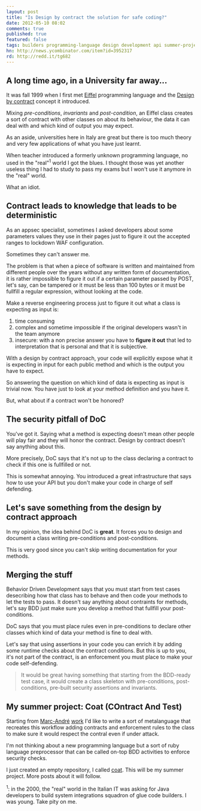 ```yaml
---
layout: post
title: "Is Design by contract the solution for safe coding?"
date: 2012-05-10 08:02
comments: true
published: true
featured: false
tags: builders programming-language design development api summer-project coat design-by-contract
hn: http://news.ycombinator.com/item?id=3952317
rd: http://redd.it/tg682
---
```


## A long time ago, in a University far away... 

It was fall 1999 when I first met [Eiffel](http://www.eiffel.com) programming
language and the [Design by contract](http://en.wikipedia.org/wiki/Design_by_contract) concept it introduced.

Mixing _pre-conditions_, _invariants_ and _post-condition_, an Eiffel class
creates a sort of contract with other classes on about its behaviour, the data it can
deal with and which kind of output you may expect.

As an aside, universities here in Italy are great but there is too much theory
and very few applications of what you have just learnt. 

When teacher introduced a formerly unknown programming language, no used in the
"real"<sup>1</sup> world I got the blues. I thought those was yet another
useless thing I had to study to pass my exams but I won't use it anymore in the
"real" world.

What an idiot.

<!-- more -->

## Contract leads to knowledge that leads to be deterministic

As an appsec specialist, sometimes I asked developers about some parameters
values they use in their pages just to figure it out the accepted ranges to
lockdown WAF configuration.

Sometimes they can't answer me.

The problem is that when a piece of software is written and maintained from
different people over the years without any written form of documentation, it
is rather impossible to figure it out if a certain parameter passed by POST,
let's say, can be tampered or it must be less than 100 bytes or it must be
fullfill a regular expression, without looking at the code.

Make a reverse engineering process just to figure it out what a class is
expecting as input is:

1. time consuming
2. complex and sometime impossible if the original developers wasn't in the
   team anymore
3. insecure: with a non precise answer you have to **figure it out** that led
   to interpretation that is personal and that it is subjective.

With a design by contract approach, your code will explicitly expose what it is
expecting in input for each public method and which is the output you have to
expect.  

So answering the question on which kind of data is expecting as input is
trivial now. You have just to look at your method definition and you have it.

But, what about if a contract won't be honored?

## The security pitfall of DoC

You've got it. Saying what a method is expecting doesn't mean other people will
play fair and they will honor the contract. Design by contract doesn't say
anything about this.

More precisely, DoC says that it's not up to the class declaring a contract to
check if this one is fullfilled or not.

This is somewhat annoying. You introduced a great infrastructure that says how
to use your API but you don't make your code in charge of self defending.

## Let's save something from the design by contract approach

In my opinion, the idea behind DoC is **great**. It forces you to design and
document a class writing pre-conditions and post-conditions.

This is very good since you can't skip writing documentation for your methods.

## Merging the stuff

Behavior Driven Development says that you must start from test cases desecribing
how that class has to behave and then code your methods to let the tests to
pass. It doesn't say anything about contraints for methods, let's say BDD just
make sure you develop a method that fullfill your post-conditions.

DoC says that you must place rules even in pre-conditions to declare other
classes which kind of data your method is fine to deal with.

Let's say that using assertions in your code you can enrich it by adding some
runtime checks about the contract conditions. But this is up to you, it's not
part of the contract, is an enforcement you must place to make your code
self-defending.

> It would be great having something that starting from the BDD-ready test
> case, it would create a class skeleton with pre-conditions, post-conditions,
> pre-built security assertions and invariants.

## My summer project: Coat (COntract And Test)
Starting from [Marc-André](http://macournoyer.com/)
[work](http://createyourproglang.com/) I'd like to write a sort of metalanguage
that recreates this workflow adding contracts and enforcement rules to the
class to make sure it would respect the contral even if under attack.

I'm not thinking about a new programming language but a sort of ruby language
preprocessor that can be called on-top BDD activities to enforce security
checks.

I just created an empty repository, I called [coat](https://github.com/thesp0nge/coat). 
This will be my summer project. More posts about it will follow.


<sup>1</sup>: in the 2000, the "real" world in the Italian IT was asking for
Java developers to build system integrations squadron of glue code builders. I
was young. Take pity on me.
